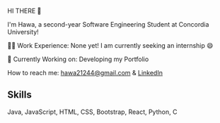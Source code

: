 HI THERE :wave:

I'm Hawa, a second-year Software Engineering Student at Concordia University!

:woman_technologist: Work Experience:
None yet! I am currently seeking an internship :smile:

:rocket: Currently Working on:
Developing my Portfolio

How to reach me: hawa21244@gmail.com & <a href="https://www.linkedin.com/in/hawa-afnane-said-07935b2a7/">LinkedIn</a>

## Skills
Java, JavaScript, HTML, CSS, Bootstrap, React, Python, C
